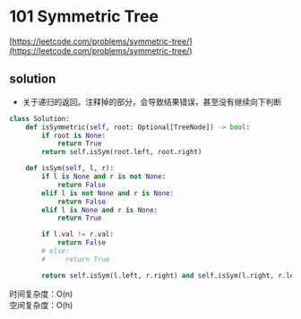 # 101 Symmetric Tree
[https://leetcode.com/problems/symmetric-tree/](https://leetcode.com/problems/symmetric-tree/)


## solution

- 关于递归的返回。注释掉的部分，会导致结果错误，甚至没有继续向下判断

```python
class Solution:
    def isSymmetric(self, root: Optional[TreeNode]) -> bool:
        if root is None:
            return True
        return self.isSym(root.left, root.right)

    def isSym(self, l, r):
        if l is None and r is not None:
            return False
        elif l is not None and r is None:
            return False
        elif l is None and r is None:
            return True

        if l.val != r.val:
            return False
        # else:
        #     return True

        return self.isSym(l.left, r.right) and self.isSym(l.right, r.left)
```
时间复杂度：O(n) <br>
空间复杂度：O(h)

